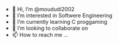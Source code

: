 - 👋 Hi, I’m @moududi2002
- 👀 I’m interested in Softwere Engineering
- 🌱 I’m currently learning C proggaming
- 💞️ I’m looking to collaborate on 
- 📫 How to reach me ...

<!---
moududi2002/moududi2002 is a ✨ special ✨ repository because its `README.md` (this file) appears on your GitHub profile.
You can click the Preview link to take a look at your changes.
--->
